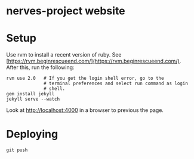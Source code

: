 # nerves-project website

# Setup

Use rvm to install a recent version of ruby. See
[https://rvm.beginrescueend.com/](https://rvm.beginrescueend.com/).
After this, run the following:

    rvm use 2.0   # If you get the login shell error, go to the
                  # terminal preferences and select run command as login
                  # shell.
    gem install jekyll
    jekyll serve --watch

Look at [http://localhost:4000](http://localhost:4000) in a browser to
previous the page.

# Deploying

    git push

